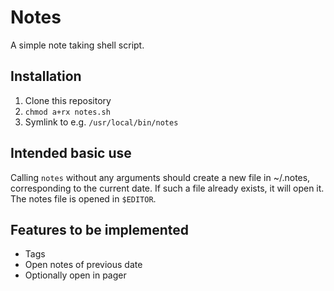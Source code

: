 # Notes

A simple note taking shell script.

## Installation

1. Clone this repository
2. `chmod a+rx notes.sh`
3. Symlink to e.g. `/usr/local/bin/notes`

## Intended basic use

Calling `notes` without any arguments should create a new file in 
~/.notes, corresponding to the current date. If such a file already
exists, it will open it.
The notes file is opened in `$EDITOR`.

## Features to be implemented

+ Tags
+ Open notes of previous date
+ Optionally open in pager

